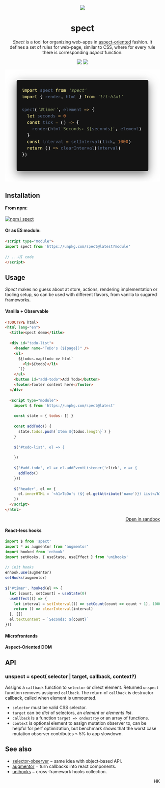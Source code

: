 <div align="center"><img src="https://avatars3.githubusercontent.com/u/53097200?s=200&v=4" width=108 /></div>
<h1 align="center">
  spect
</h1>
<p align="center">
  <em>Spect</em> is a tool for organizing web-apps in <a href="https://en.wikipedia.org/wiki/Aspect-oriented_programming">aspect-oriented</a> fashion. It defines a set of rules for web-page, similar to CSS, where for every rule there is corresponding <em>aspect</em> function.
</p>
<p align="center">
  <img src="https://img.shields.io/badge/stability-experimental-yellow"/>
  <a href="https://travis-ci.org/spectjs/spect"><img src="https://travis-ci.org/spectjs/spect.svg?branch=master"/></a>
</p>

<p align="center"><img src="/timer.png" width="580"/></p>

## Installation

#### From npm:

[![npm i spect](https://nodei.co/npm/spect.png?mini=true)](https://npmjs.org/package/spect/)

#### Or as ES module:

```html
<script type="module">
import spect from 'https://unpkg.com/spect@latest?module'

// ...UI code
</script>
```

## Usage

_Spect_ makes no guess about at store, actions, rendering implementation or tooling setup, so can be used with different flavors, from vanilla to sugared frameworks.

#### Vanilla + Observable

<!--
```js
import spect from 'spect'
import { render, html } from 'lit-html'

spect('.timer', el => {
  let count = 0
  let id = setInterval(() => {
    render(html`Seconds: ${count++}`, el)
  }, 1000)
  return () => clearInterval(id)
})
```
-->

```html
<!DOCTYPE html>
<html lang="en">
  <title>spect demo</title>

  <div id="todo-list">
    <header name="ToDo's (${page})" />
    <ul>
      ${todos.map(todo => html`
        <li>${todo}</li>
      `)}
    </ul>
    <button id="add-todo">Add Todo</button>
    <footer>footer content here</footer>
  </div>

  <script type="module">
    import $ from 'https://unpkg.com/spect@latest'

    const state = { todos: [] }

    const addTodo() {
      state.todos.push(`Item ${todos.length}`) }
    }

    $('#todo-list", el => {

    })

    $('#add-todo", el => el.addEventListener('click', e => {
      addTodo()
    }))

    $('header', el => {
      el.innerHTML = `<h1>ToDo's (${ el.getAttribute('name')}) List</h1>`
    })
  </script>
</html>
```

<p align='right'><a href="https://codesandbox.io/s/a-stateful-aspect-9pbji">Open in sandbox</a></p>


#### React-less hooks

```js
import $ from 'spect'
import * as augmentor from 'augmentor'
import hooked from 'enhook'
import setHooks, { useState, useEffect } from 'unihooks'

// init hooks
enhook.use(augmentor)
setHooks(augmentor)

$('#timer', hooked(el => {
  let [count, setCount] = useState(0)
  useEffect(() => {
    let interval = setInterval(() => setCount(count => count + 1), 1000)
    return () => clearInterval(interval)
  }, [])
  el.textContent = `Seconds: ${count}`
}))
```

#### Microfrontends


#### Aspect-Oriented DOM


## API

### unspect = spect( selector | target, callback, context?)

Assigns a `callback` function to `selector` or direct element. Returned `unspect` function removes assigned `callback`. The return of `callback` is destructor callback, called when element is unmounted.

* `selector` must be valid CSS selector.
* `target` can be _dict_ of selectors, an _element_ or _elements list_.
* `callback` is a function `target => ondestroy` or an array of functions.
* `context` is optional element to assign mutation observer to, can be helpful for perf optimization, but benchmark shows that the worst case mutation observer contributes ≤ 5% to app slowdown.

## See also

* [selector-observer](https://ghub.io/selector-observer) − same idea with object-based API.
* [augmentor](https://ghub.io/augmentor) − turn callbacks into react components.
* [unihooks](https://ghub.io/unihooks) − cross-framework hooks collection.

<p align="right">HK</p>

